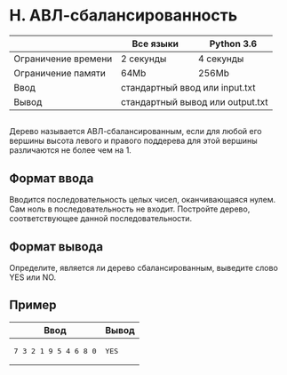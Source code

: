 <div class="problem-statement">
   <div class="header">
      <h1 class="title">H. АВЛ-сбалансированность</h1>
      <table>
         <thead>
            <th></th>
            <th>Все языки</th>
            <th>Python 3.6</th>
         </thead>
         <tr class="time-limit">
            <td class="property-title">Ограничение времени</td>
            <td>2&nbsp;секунды</td>
            <td>4&nbsp;секунды</td>
         </tr>
         <tr class="memory-limit">
            <td class="property-title">Ограничение памяти</td>
            <td>64Mb</td>
            <td>256Mb</td>
         </tr>
         <tr class="input-file">
            <td class="property-title">Ввод</td>
            <td colspan="2">стандартный ввод или input.txt</td>
         </tr>
         <tr class="output-file">
            <td class="property-title">Вывод</td>
            <td colspan="2">стандартный вывод или output.txt</td>
         </tr>
      </table>
   </div>
   <h2></h2>
   <div class="legend"><span style="">
         <p>Дерево называется АВЛ-сбалансированным, если для любой его вершины высота левого и правого поддерева для этой вершины различаются
            не более чем на 1. 
         </p></span><p></p>
   </div>
   <h2>Формат ввода</h2>
   <div class="input-specification"><span style="">
         <p>Вводится последовательность целых чисел, оканчивающаяся нулем. Сам ноль в последовательность не входит. Постройте дерево,
            соответствующее данной последовательности. 
         </p></span><p></p>
   </div>
   <h2>Формат вывода</h2>
   <div class="output-specification"><span style="">
         <p>Определите, является ли дерево сбалансированным, выведите слово YES или NO. </p></span><p></p>
   </div>
   <h2>Пример</h2>
   <table class="sample-tests">
      <thead>
         <tr>
            <th>Ввод</th>
            <th>Вывод</th>
         </tr>
      </thead>
      <tbody>
         <tr>
            <td><pre>7 3 2 1 9 5 4 6 8 0</pre></td>
            <td><pre>YES
</pre></td>
         </tr>
      </tbody>
   </table>
</div></div>

